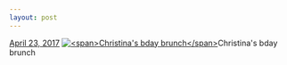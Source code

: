 ```yaml
---
layout: post
---
```


<p>
  <time><a href="/620">April 23, 2017</a></time>
  <a href="/620"><img src="{{ site.assets_url }}/620-480.jpg" srcset="{{ site.assets_url }}/620-240.jpg 240w, {{ site.assets_url }}/620-480.jpg 480w, {{ site.assets_url }}/620-720.jpg 720w, {{ site.assets_url }}/620-960.jpg 960w" sizes="(min-width: 700px) 50vw, calc(100vw - 2rem)" alt="<span>Christina&#x27;s bday brunch</span>" /></a><span>Christina&#x27;s bday brunch</span>
</p>
